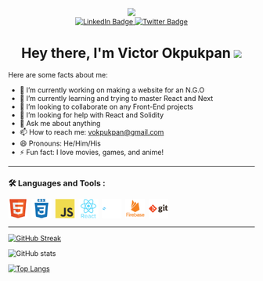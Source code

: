 <div id="header" align="center">
  <img src="https://media.giphy.com/media/qgQUggAC3Pfv687qPC/giphy.gif" width="100" />
</div>
<div id="badges" align="center">
  <a href="https://www.linkedin.com/in/victor-okpukpan">
    <img src="https://img.shields.io/badge/LinkedIn-blue?style=for-the-badge&logo=linkedin&logoColor=white" alt="LinkedIn Badge"/>
  </a>
  <a href="https://twitter.com/victorokpukpan_">
    <img src="https://img.shields.io/badge/Twitter-blue?style=for-the-badge&logo=twitter&logoColor=white" alt="Twitter Badge"/>
  </a>
</div>
<h1 align="center">
  Hey there, I'm Victor Okpukpan
  <img src="https://media.giphy.com/media/hvRJCLFzcasrR4ia7z/giphy.gif" width="30px"/>
</h1>

Here are some facts about me:

- 🔭 I’m currently working on making a website for an N.G.O
- 🌱 I’m currently learning and trying to master React and Next
- 👯 I’m looking to collaborate on any Front-End projects
- 🤔 I’m looking for help with React and Solidity
- 💬 Ask me about anything
- 📫 How to reach me: vokpukpan@gmail.com 
- 😄 Pronouns: He/Him/His
- ⚡ Fun fact: I love movies, games, and anime!

---

### :hammer_and_wrench: Languages and Tools :
<div>
  <img src="https://github.com/devicons/devicon/blob/master/icons/html5/html5-original.svg" title="HTML5" alt="HTML5" width="40" height="40" />&nbsp;
  <img src="https://github.com/devicons/devicon/blob/master/icons/css3/css3-plain-wordmark.svg"  title="CSS3" alt="CSS" width="40" height="40"/>&nbsp;
  <img src="https://github.com/devicons/devicon/blob/master/icons/javascript/javascript-original.svg" title="JavaScript" alt="JavaScript" width="40" height="40"/>&nbsp;
  <img src="https://github.com/devicons/devicon/blob/master/icons/react/react-original-wordmark.svg" title="React" alt="React" width="40" height="40"/>&nbsp;
  <img src="https://github.com/devicons/devicon/blob/master/icons/tailwindcss/tailwindcss-original-wordmark.svg" title="TailwindCSS" alt="TailwindCSS" width="40" height="40" />&nbsp;
  <img src="https://github.com/devicons/devicon/blob/master/icons/firebase/firebase-plain-wordmark.svg" title="Firebase" alt="Firebase" width="40" height="40"/>&nbsp;
  <img src="https://github.com/devicons/devicon/blob/master/icons/git/git-original-wordmark.svg" title="Git" **alt="Git" width="40" height="40"/>
</div>

---

[![GitHub Streak](https://github-readme-streak-stats.herokuapp.com?user=Victor-Okpukpan&theme=nightowl&hide_border=true&border_radius=4.1)](https://git.io/streak-stats)

![GitHub stats](https://github-readme-stats.vercel.app/api?username=Victor-Okpukpan&show_icons=true&theme=cobalt)

[![Top Langs](https://github-readme-stats.vercel.app/api/top-langs/?username=Victor-Okpukpan&exclude_repo=github-readme-stats,Victor-Okpukpan.github.io,tailwind&hide=Nix&layout=compact)](https://github.com/Victor-Okpukpan/github-readme-stats)

